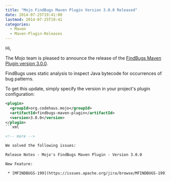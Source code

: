 ```yaml
---
title: "Mojo FindBugs Maven Plugin Version 3.0.0 Released"
date: 2014-07-25T19:41:00
lastmod: 2014-07-25T19:41
categories:
  - Maven
  - Maven-Plugin-Releases
---
```

Hi,

The Mojo team is pleased to announce the release of the 
[FindBugs Maven Plugin version 3.0.0](http://mojo.codehaus.org/findbugs-maven-plugin/).

FindBugs uses static analysis to inspect Java bytecode for occurrences of bug patterns. 

To get this update, simply specify the version in your project's plugin configuration: 


```xml
<plugin>
  <groupId>org.codehaus.mojo</groupId>
  <artifactId>findbugs-maven-plugin</artifactId>
  <version>3.0.0</version>
</plugin>
```xml

<!-- more -->

We solved the following issues:

Release Notes - Mojo's FindBugs Maven Plugin - Version 3.0.0

New Feature:

 * [MFINDBUGS-199](https://issues.apache.org/jira/browse/MFINDBUGS-199) - Upgrade to Findbugs 3.0.0


